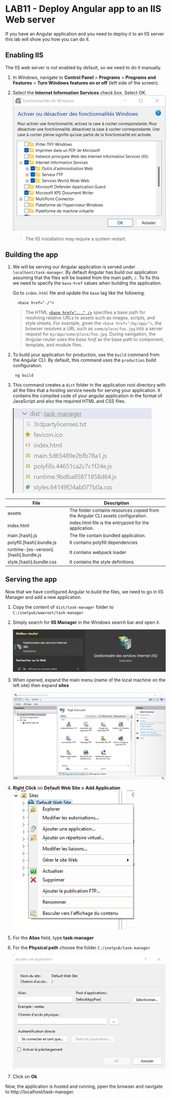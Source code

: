 
# LAB11 - Deploy Angular app to an IIS Web server

  

If you have an Angular application and you need to deploy it to an IIS server this lab will show you how you can do it.

  

  

## Enabling IIS

  

The IIS web server is not enabled by default, so we need to do it manually.

  

1. In Windows, navigate to **Control Panel** > **Programs** > **Programs and Features** > **Turn Windows features on or off** (left side of the screen).

2. Select the **Internet Information Services** check box. Select OK.
	![](https://raw.githubusercontent.com/Itcomp-dev/ITC003A-Angular-Labs/main/.assets/enable_iis.png)
  

	> The IIS installation may require a system restart.

  
  

## Building the app

  

1. We will be serving our Angular application is served under `localhost/task-manager`. By default Angular has build our application assuming that the files will be loaded from the main path, `/`. To fix this we need to specify the `base-href` values when building the application.

	Go to `index.html` file and update the `base` tag like the following:

		 <base href="./">

  
	> The HTML [`<base href="..." />`](https://angular.io/guide/router) specifies a base path for resolving relative URLs to assets such as images, scripts, and style sheets. For example, given the `<base href="/my/app/">`, the browser resolves a URL such as `some/place/foo.jpg` into a server request for `my/app/some/place/foo.jpg`. During navigation, the Angular router uses the _base href_ as the base path to component, template, and module files.

  

2. To build your application for production, use the `build` command from the Angular CLI. By default, this command uses the `production` build configuration.

		ng build

3. This command creates a `dist` folder in the application root directory with all the files that a hosting service needs for serving your application. It contains the compiled code of your angular application in the format of JavaScript and also the required HTML and CSS files.


	![](https://raw.githubusercontent.com/Itcomp-dev/ITC003A-Angular-Labs/main/.assets/dist_folder.png)

  

| File | Description |
| ----------- | ----------- |
| assets | The folder contains resources copied from the Angular CLI assets configuration.|
| index.html | index.html file is the entrypoint for the application.|
| main.[hash].js | The file contain bundled application. |
| polyfill.[hash].bundle.js | It contains polyfill dependencies|
| runtime-[es-version].[hash].bundle.js |It contains webpack loader |
| style.[hash].bundle.css | It contains the style definitions |

  

## Serving the app

  

Now that we have configured Angular to build the files, we need to go in IIS Manager and add a new application.

  

1. Copy the content of `dist/task-manager` folder to `C:/inetpub/wwwroot/task-manager`

2. Simply search for **IIS Manager** in the Windows search bar and open it.

	![](https://raw.githubusercontent.com/Itcomp-dev/ITC003A-Angular-Labs/main/.assets/iis_search.png)

3. When opened, expand the main menu (name of the local machine on the left site) then expand **sites**

	![](https://raw.githubusercontent.com/Itcomp-dev/ITC003A-Angular-Labs/main/.assets/iis.png)

4.  **Right Click** on **Default Web Site >**  **Add Application**
![](https://raw.githubusercontent.com/Itcomp-dev/ITC003A-Angular-Labs/main/.assets/iis_app.png)

5. For the **Alias** field, type **task-manager**

6. For the **Physical path** choose the folder `C:/inetpub/task-manager`
	
	![](https://raw.githubusercontent.com/Itcomp-dev/ITC003A-Angular-Labs/main/.assets/new_app.png)


7. Click on **Ok**

Now, the application is hosted and running, ppen the browser and navigate to http://localhost/task-manager.
